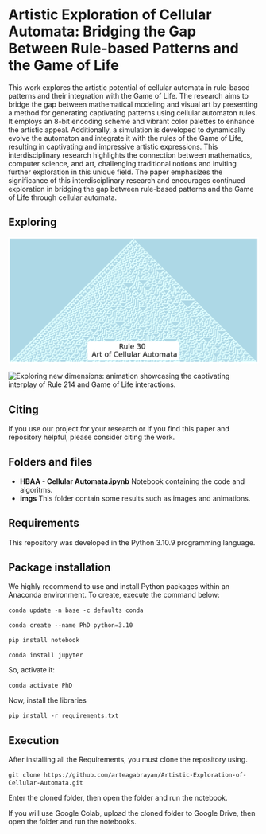 # Artistic Exploration of Cellular Automata: Bridging the Gap Between Rule-based Patterns and the Game of Life
This work explores the artistic potential of cellular automata in rule-based patterns and their integration with the Game of Life. The research aims to bridge the gap between mathematical modeling and visual art by presenting a method for generating captivating patterns using cellular automaton rules. It employs an 8-bit encoding scheme and vibrant color palettes to enhance the artistic appeal. Additionally, a simulation is developed to dynamically evolve the automaton and integrate it with the rules of the Game of Life, resulting in captivating and impressive artistic expressions. This interdisciplinary research highlights the connection between mathematics, computer science, and art, challenging traditional notions and inviting further exploration in this unique field. The paper emphasizes the significance of this interdisciplinary research and encourages continued exploration in bridging the gap between rule-based patterns and the Game of Life through cellular automata.

## Exploring

![Unveiling the Beauty of Mathematical Modeling: Captivating patterns emerge through the artistic convergence of art and mathematics, exemplified by Rule 30.](https://github.com/arteagabrayan/Artistic-Exploration-of-Cellular-Automata/blob/main/imgs/Rule30153436.png)


![Exploring new dimensions: animation showcasing the captivating interplay of Rule 214 and Game of Life interactions.](https://github.com/arteagabrayan/Artistic-Exploration-of-Cellular-Automata/blob/main/imgs/214-Animation233028.gif)


## Citing

If you use our project for your research or if you find this paper and repository helpful, please consider citing the work.

## Folders and files

- **HBAA - Cellular Automata.ipynb** Notebook containing the code and algoritms.
- **imgs** This folder contain some results such as images and animations.

## Requirements
This repository was developed in the Python 3.10.9 programming language.

## Package installation

We highly recommend to use and install Python packages within an Anaconda environment. To create, execute the command below:
```
conda update -n base -c defaults conda
```
```
conda create --name PhD python=3.10
```
```
pip install notebook
```
```
conda install jupyter 
```
So, activate it:
```
conda activate PhD
```
Now, install the libraries
```
pip install -r requirements.txt
```

## Execution
After installing all the Requirements, you must clone the repository using.
```
git clone https://github.com/arteagabrayan/Artistic-Exploration-of-Cellular-Automata.git
```
Enter the cloned folder, then open the folder and run the notebook.

If you will use Google Colab, upload the cloned folder to Google Drive, then open the folder and run the notebooks.
